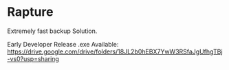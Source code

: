 # Rapture
Extremely fast backup Solution.

Early Developer Release .exe Available:
https://drive.google.com/drive/folders/18JL2b0hEBX7YwW3RSfaJgUfhgTBj-vs0?usp=sharing
